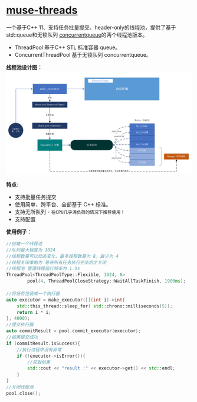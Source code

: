 # [muse-threads](#)
一个基于C++ 11、支持任务批量提交、header-only的线程池，提供了基于std::queue和无锁队列 [concurrentqueue](https://github.com/cameron314/concurrentqueue)的两个线程池版本。
* ThreadPool 基于C++ STL 标准容器 queue。
* ConcurrentThreadPool 基于无锁队列 concurrentqueue。

**线程池设计图：**  
<img src="./docs/assets/jiagou.png" width="800px" />

**特点**:
* 支持批量任务提交
* 使用简单、跨平台、全部基于 C++ 标准。
* 支持无所队列 - `在CPU几乎满负荷的情况下推荐使用！`
* 支持配置

**使用例子**：
```cpp
//创建一个线程池
//队列最大程度为 1024
//线程数量可以动态变化，最多线程数量为 8，最少为 4
//线程关闭策略为 等待所有任务执行完毕后才关闭
//线程池 管理线程运行频率为 1.9s
ThreadPool<ThreadPoolType::Flexible, 1024, 8> 
        pool(4, ThreadPoolCloseStrategy::WaitAllTaskFinish, 1900ms);

//将任务包装成一个执行器
auto executor = make_executor([](int i)->int{
    std::this_thread::sleep_for( std::chrono::milliseconds(5));
    return i * i;
}, 4000);
//提交执行器
auto commitResult = pool.commit_executor(executor);
//如果提交成功
if (commitResult.isSuccess){
    //执行过程中没有异常
    if (!executor->isError()){
        //获取结果
        std::cout << "result :" << executor->get() << std::endl;
    }
}
//关闭线程池
pool.close();
```


